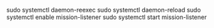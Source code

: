 sudo systemctl daemon-reexec
sudo systemctl daemon-reload
sudo systemctl enable mission-listener
sudo systemctl start mission-listener